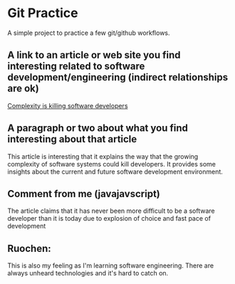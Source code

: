 # Git Practice
A simple project to practice a few git/github workflows.
## A link to an article or web site you find interesting related to software development/engineering (indirect relationships are ok)
[Complexity is killing software developers](https://www.infoworld.com/article/3639050/complexity-is-killing-software-developers.html)
## A paragraph or two about what you find interesting about that article
This article is interesting that it explains the way that the growing complexity of software systems could kill developers. It provides some insights about the current and future software development environment.

## Comment from me (javajavscript)
The article claims that it has never been more difficult to be a software developer than it is today due to explosion of choice and fast pace of development

## Ruochen:
This is also my feeling as I'm learning software engineering. There are always unheard technologies and it's hard to catch on.